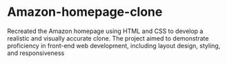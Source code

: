 # Amazon-homepage-clone
 Recreated the Amazon homepage using HTML and CSS to develop a realistic and visually accurate clone. The project aimed to demonstrate proficiency in front-end web development, including layout design, styling, and responsiveness
